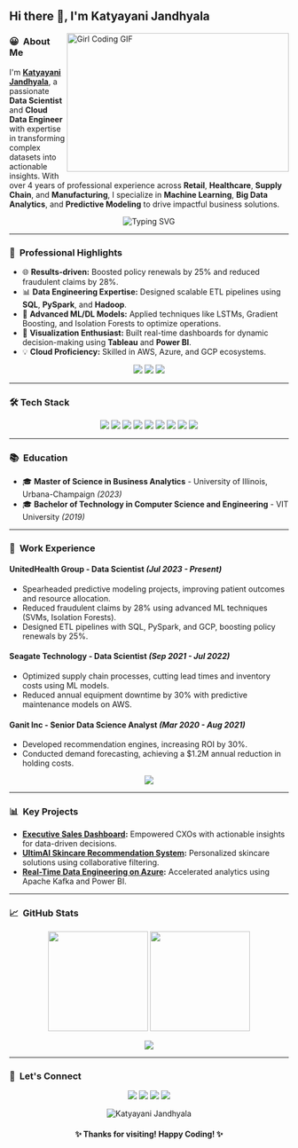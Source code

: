 ## Hi there 👋, I'm Katyayani Jandhyala

<img align="right" alt="Girl Coding GIF" height=250 width=400 src="https://media.giphy.com/media/L1R1tvI9svkIWwpVYr/giphy.gif"/>

### 😀 &nbsp;About Me
I'm **[Katyayani Jandhyala](https://github.com/Katyayani09)**, a passionate **Data Scientist** and **Cloud Data Engineer** with expertise in transforming complex datasets into actionable insights. With over 4 years of professional experience across **Retail**, **Healthcare**, **Supply Chain**, and **Manufacturing**, I specialize in **Machine Learning**, **Big Data Analytics**, and **Predictive Modeling** to drive impactful business solutions.

<div align="center">
  <img src="https://readme-typing-svg.herokuapp.com?color=F776C1&lines=Data+Scientist;Machine+Learning+Specialist;Cloud+Data+Engineer;Big+Data+Enthusiast;Always+Learning!" alt="Typing SVG" />
</div>

---

### 🚀 &nbsp;Professional Highlights
- 🌐 **Results-driven:** Boosted policy renewals by 25% and reduced fraudulent claims by 28%.
- 📊 **Data Engineering Expertise:** Designed scalable ETL pipelines using **SQL**, **PySpark**, and **Hadoop**.
- 🤖 **Advanced ML/DL Models:** Applied techniques like LSTMs, Gradient Boosting, and Isolation Forests to optimize operations.
- 🧠 **Visualization Enthusiast:** Built real-time dashboards for dynamic decision-making using **Tableau** and **Power BI**.
- 💡 **Cloud Proficiency:** Skilled in AWS, Azure, and GCP ecosystems.

<div align="center">
  <a href="#work-experience"><img src="https://img.shields.io/badge/-Work%20Experience-8A2BE2?style=for-the-badge&logo=google" /></a>
  <a href="#key-projects"><img src="https://img.shields.io/badge/-Key%20Projects-20B2AA?style=for-the-badge&logo=github" /></a>
  <a href="#tech-stack"><img src="https://img.shields.io/badge/-Tech%20Stack-FF4500?style=for-the-badge&logo=python" /></a>
</div>

---

### 🛠️ Tech Stack

<div align="center">
  <a href="https://www.python.org/"><img src="https://img.shields.io/badge/Python-FFD43B?style=for-the-badge&logo=python&logoColor=darkgreen" /></a>
  <a href="https://www.r-project.org/"><img src="https://img.shields.io/badge/R-276DC3?style=for-the-badge&logo=r&logoColor=white" /></a>
  <a href="https://www.postgresql.org/"><img src="https://img.shields.io/badge/SQL-336791?style=for-the-badge&logo=postgresql&logoColor=white" /></a>
  <a href="https://spark.apache.org/"><img src="https://img.shields.io/badge/Apache%20Spark-E25A1C?style=for-the-badge&logo=apachespark&logoColor=white" /></a>
  <a href="https://www.tableau.com/"><img src="https://img.shields.io/badge/Tableau-E97627?style=for-the-badge&logo=tableau&logoColor=white" /></a>
  <a href="https://aws.amazon.com/"><img src="https://img.shields.io/badge/AWS-232F3E?style=for-the-badge&logo=amazonaws&logoColor=white" /></a>
  <a href="https://cloud.google.com/"><img src="https://img.shields.io/badge/GCP-4285F4?style=for-the-badge&logo=googlecloud&logoColor=white" /></a>
  <a href="https://azure.microsoft.com/"><img src="https://img.shields.io/badge/Azure-0078D4?style=for-the-badge&logo=microsoftazure&logoColor=white" /></a>
  <a href="https://hadoop.apache.org/"><img src="https://img.shields.io/badge/Hadoop-66CCFF?style=for-the-badge&logo=apachehadoop&logoColor=black" /></a>
</div>

---

### 📚 &nbsp;Education
- 🎓 **Master of Science in Business Analytics** - University of Illinois, Urbana-Champaign *(2023)*
- 🎓 **Bachelor of Technology in Computer Science and Engineering** - VIT University *(2019)*

---

### 💼 &nbsp;Work Experience

#### **UnitedHealth Group** - Data Scientist *(Jul 2023 - Present)*
- Spearheaded predictive modeling projects, improving patient outcomes and resource allocation.
- Reduced fraudulent claims by 28% using advanced ML techniques (SVMs, Isolation Forests).
- Designed ETL pipelines with SQL, PySpark, and GCP, boosting policy renewals by 25%.

#### **Seagate Technology** - Data Scientist *(Sep 2021 - Jul 2022)*
- Optimized supply chain processes, cutting lead times and inventory costs using ML models.
- Reduced annual equipment downtime by 30% with predictive maintenance models on AWS.

#### **Ganit Inc** - Senior Data Science Analyst *(Mar 2020 - Aug 2021)*
- Developed recommendation engines, increasing ROI by 30%.
- Conducted demand forecasting, achieving a $1.2M annual reduction in holding costs.

<div align="center">
  <img src="https://readme-typing-svg.herokuapp.com?color=FF6347&center=true&lines=Collaborated+with+diverse+teams;Delivered+measurable+business+impact;Focused+on+AI-driven+solutions" />
</div>

---

### 📊 &nbsp;Key Projects

- **[Executive Sales Dashboard](https://public.tableau.com/app/profile/katyayani.jandhyala/viz/ExecutiveSalesDashboard_17002804815570/ExecutiveOverview):** Empowered CXOs with actionable insights for data-driven decisions.
- **[UltimAI Skincare Recommendation System](https://ultimaipage.streamlit.app/):** Personalized skincare solutions using collaborative filtering.
- **[Real-Time Data Engineering on Azure](https://github.com/Katyayani09/azure-data-engineering-projects):** Accelerated analytics using Apache Kafka and Power BI.

---

### 📈 &nbsp;GitHub Stats

<p align="center">
  <img height="180em" src="https://github-readme-stats.vercel.app/api?username=Katyayani09&show_icons=true&theme=radical&title_color=F776C1&text_color=FFFFFF&icon_color=FFD700" />
  <img height="180em" src="https://github-readme-stats.vercel.app/api/top-langs/?username=Katyayani09&theme=radical&hide_border=true&langs_count=10&layout=compact" />
</p>

<div align="center">
  <img src="https://github-profile-trophy.vercel.app/?username=Katyayani09&theme=gruvbox" />
</div>

---

### 🤝 &nbsp;Let's Connect
<div align="center">
  <a href="https://www.linkedin.com/in/katyayanijs/"><img src="https://img.shields.io/badge/-LinkedIn-blue?style=for-the-badge&logo=linkedin&logoColor=white" /></a>
  <a href="https://katyayani.vercel.app/"><img src="https://img.shields.io/badge/Portfolio-00C0C0?style=for-the-badge" /></a>
  <a href="https://github.com/Katyayani09"><img src="https://img.shields.io/badge/GitHub-100000?style=for-the-badge&logo=github&logoColor=white" /></a>
  <a href="mailto:katyayanij.js@gmail.com"><img src="https://img.shields.io/badge/Email-D14836?style=for-the-badge&logo=gmail&logoColor=white" /></a>
</div>

<p align="center">
  <img src="https://komarev.com/ghpvc/?username=Katyayani09&label=Profile%20views&color=F776C1&style=flat" alt="Katyayani Jandhyala" />
</p>

<div align="center">
  <h4> 
    ✨ Thanks for visiting! Happy Coding! ✨ 
  </h4>
</div>
